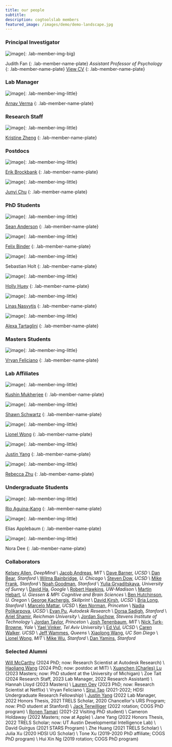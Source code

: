 ```yaml
---
title: our people
subtitle: 
description: cogtoolslab members
featured_image: /images/demo/demo-landscape.jpg
---
```


### Principal Investigator

![image]({{site.baseurl}}/images/people/FanJE_photo.jpg){: .lab-member-img-big}

Judith Fan
{: .lab-member-name-plate}
_Assistant Professor of Psychology_
{: .lab-member-name-plate}
<a href="{{site.url}}/cv/FanJudith_CV.pdf" target="_blank" rel="noopener noreferrer">View CV</a>
{: .lab-member-name-plate}

### Lab Manager

![image]({{site.baseurl}}/images/people/VermaA_photo.jpeg){: .lab-member-img-little}

[Arnav Verma](https://www.arnavverma.com/)
{: .lab-member-name-plate}

### Research Staff

![image]({{site.baseurl}}/images/people/ZhengK_photo.jpg){: .lab-member-img-little}

[Kristine Zheng](https://kristinezheng.github.io/ )
{: .lab-member-name-plate}


### Postdocs

![image]({{site.baseurl}}/images/people/BrockbankE_photo.jpg){: .lab-member-img-little}

[Erik Brockbank](https://www.erikbrockbank.com/)
{: .lab-member-name-plate}

![image]({{site.baseurl}}/images/people/ChuJ_photo.png){: .lab-member-img-little}

[Junyi Chu](https://jchu10.github.io/)
{: .lab-member-name-plate}

### PhD Students

![image]({{site.baseurl}}/images/people/AndersonS_photo.png){: .lab-member-img-little}

[Sean Anderson](https://spascience.github.io/)
{: .lab-member-name-plate}

![image]({{site.baseurl}}/images/people/BinderF_photo.png){: .lab-member-img-little}

[Felix Binder](http://ac.felixbinder.net/)
{: .lab-member-name-plate}

![image]({{site.baseurl}}/images/people/HoltS_photo.jpg){: .lab-member-img-little}

Sebastian Holt
{: .lab-member-name-plate}

![image]({{site.baseurl}}/images/people/HueyH_photo.png){: .lab-member-img-little}

[Holly Huey](https://hollyhuey.github.io/)
{: .lab-member-name-plate}

![image]({{site.baseurl}}/images/people/NasvytisL_photo.jpg){: .lab-member-img-little}

[Linas Nasvytis](https://www.linkedin.com/in/linas-nasvytis)
{: .lab-member-name-plate}

![image]({{site.baseurl}}/images/people/TartagliniA_photo.png){: .lab-member-img-little}

[Alexa Tartaglini](https://www.alexatartaglini.com/)
{: .lab-member-name-plate}

### Masters Students

![image]({{site.baseurl}}/images/people/FelicianoV_photo.jpg){: .lab-member-img-little}

[Vryan Feliciano](https://www.linkedin.com/in/vryan-feliciano/)
{: .lab-member-name-plate}

### Lab Affiliates

![image]({{site.baseurl}}/images/people/MukherjeeK_photo.jpg){: .lab-member-img-little}

[Kushin Mukherjee](https://kushinm.github.io/)
{: .lab-member-name-plate}

![image]({{site.baseurl}}/images/people/SchwartzS_photo.jpg){: .lab-member-img-little}

[Shawn Schwartz](https://shawnschwartz.com/)
{: .lab-member-name-plate}

![image]({{site.baseurl}}/images/people/WongL_photo.png){: .lab-member-img-little}

[Lionel Wong](https://web.mit.edu/zyzzyva/www/academic.html)
{: .lab-member-name-plate}

![image]({{site.baseurl}}/images/people/YangJ_photo.jpg){: .lab-member-img-little}

[Justin Yang](https://justintheyang.github.io/)
{: .lab-member-name-plate}

![image]({{site.baseurl}}/images/people/ZhuR_photo.jpg){: .lab-member-img-little}

[Rebecca Zhu](https://profiles.stanford.edu/rebecca-zhu)
{: .lab-member-name-plate}


### Undergraduate Students

![image]({{site.baseurl}}/images/people/AguinaKangR_photo.jpeg){: .lab-member-img-little}

[Rio Aguina-Kang](https://www.linkedin.com/in/raguinak/)
{: .lab-member-name-plate}

![image]({{site.baseurl}}/images/people/ApplebaumE_photo.png){: .lab-member-img-little}

Elias Applebaum
{: .lab-member-name-plate}

![image]({{site.baseurl}}/images/people/DeeN_photo.png){: .lab-member-img-little}

Nora Dee
{: .lab-member-name-plate}


### Collaborators
[Kelsey Allen](https://web.mit.edu/krallen/www/), _DeepMind_ \\
[Jacob Andreas](https://www.mit.edu/~jda/), _MIT_ \\
[Dave Barner](http://www.ladlab.com/), _UCSD_ \\
[Dan Bear](http://neuroailab.stanford.edu/), _Stanford_ \\
[Wilma Bainbridge](https://brainbridgelab.uchicago.edu/), _U. Chicago_ \\
[Steven Dow](http://spdow.ucsd.edu/), _UCSD_ \\
[Mike Frank](https://web.stanford.edu/~mcfrank/), _Stanford_ \\
[Noah Goodman](https://cocolab.stanford.edu/), _Stanford_ \\
[Yulia Gryaditskaya](https://yulia.gryaditskaya.com/), _University of Surrey_ \\
[David Ha](http://otoro.net/), _Google_ \\
[Robert Hawkins](https://rdhawkins.com/), _UW-Madison_ \\
[Martin Hebart](http://martin-hebart.de/), _U. Giessen & MPI: Cognitive and Brain Sciences_ \\
[Ben Hutchinson](https://hulacon.uoregon.edu/), _U. Oregon_ \\
[George Kachergis](https://kachergis.com/), _Skillprint_ \\
[David Kirsh](http://adrenaline.ucsd.edu/kirsh/), _UCSD_ \\
[Bria Long](https://www.brialong.com/), _Stanford_ \\
[Marcelo Mattar](https://mattarlab.ucsd.edu/), _UCSD_ \\
[Ken Norman](https://compmem.princeton.edu/), _Princeton_ \\
[Nadia Polikarpova](https://cseweb.ucsd.edu/~npolikarpova/), _UCSD_ \\
[Evan Pu](https://evanthebouncy.github.io/), _Autodesk Research_ \\
[Dorsa Sadigh](https://dorsa.fyi/), _Stanford_ \\
[Ariel Shamir](https://faculty.runi.ac.il/arik/site/index.asp), _Reichman University_ \\
[Jordan Suchow](https://suchow.io/), _Stevens Institute of Technology_ \\
[Jordan Taylor](http://ipalab.princeton.edu/), _Princeton_ \\
[Josh Tenenbaum](https://cocosci.mit.edu/josh), _MIT_ \\
[Nick Turk-Browne](https://ntblab.yale.edu/), _Yale_ \\
[Yael Vinker](https://yael-vinker.github.io/website/), _Tel Aviv University_ \\
[Ed Vul](http://www.evullab.org/), _UCSD_ \\
[Caren Walker](http://elc-lab-ucsd.com/). _UCSD_ \\
[Jeff Wammes](https://www.thelamplab.ca/), _Queens_ \\
[Xiaolong Wang](https://xiaolonw.github.io/), _UC San Diego_ \\
[Lionel Wong](https://web.mit.edu/zyzzyva/www/academic.html), _MIT_ \\
[Mike Wu](https://www.mikehwu.com/), _Stanford_ \\
[Dan Yamins](http://neuroailab.stanford.edu/), _Stanford_

### Selected Alumni
[Will McCarthy](http://wpmccarthy.com/) (2024 PhD; now: Research Scientist at Autodesk Research) \\
[Haoliang Wang](https://haoliangwang.github.io/) (2024 PhD; now: postdoc at MIT) \\
[Xuanchen (Charles) Lu](https://xuanchenlu.com/) (2023 Masters; now: PhD student at the University of Michigan) \\
Zoe Tait (2024 Research Staff, 2023 Lab Manager, 2022 Research Assistant) \\
Hannah Lloyd (2023 Masters) \\
[Lauren Oey](https://la-oey.github.io/) (2023 PhD; now: Research Scientist at Netflix) \\
Vryan Feliciano \\
[Sirui Tao](https://dylantao.github.io/) (2021-2022; HDSI Undergraduate Research Fellowship) \\
[Justin Yang](https://justintheyang.github.io/) (2022 Lab Manager, 2022 Honors Thesis, 2021 TRELS Scholar, 2020 Chancellor's URS Program; now: PhD student at Stanford) \\
[Jack Terwilliger](http://jackterwilliger.com/) (2022 rotation; COGS PhD program) \\
[Ronen Tamari](https://ronentk.github.io/) (2021-22 Visiting PhD student) \\
Cameron Holdaway (2022 Masters; now at Apple) \\
Jane Yang (2022 Honors Thesis, 2022 TRELS Scholar; now: UT Austin Developmental Intelligence Lab) \\
David Guirgus (2021 STARS Program) \\
Zhe Huang (2021 TRELS Scholar) \\
Julia Xu (2020 HDSI UG Scholar) \\
Tone Xu (2019-2020 PhD affiliate; COGS PhD program) \\
Hui Xin Ng (2019 rotation; COGS PhD program)